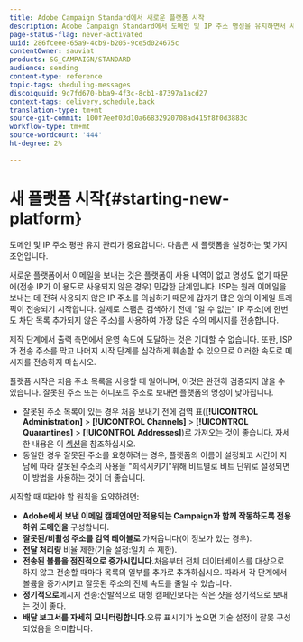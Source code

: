 ```yaml
---
title: Adobe Campaign Standard에서 새로운 플랫폼 시작
description: Adobe Campaign Standard에서 도메인 및 IP 주소 명성을 유지하면서 새로운 플랫폼을 설정하는 방법을 살펴볼 수 있습니다.
page-status-flag: never-activated
uuid: 286fceee-65a9-4cb9-b205-9ce5d024675c
contentOwner: sauviat
products: SG_CAMPAIGN/STANDARD
audience: sending
content-type: reference
topic-tags: sheduling-messages
discoiquuid: 9c7fd670-bba9-4f3c-8cb1-87397a1acd27
context-tags: delivery,schedule,back
translation-type: tm+mt
source-git-commit: 100f7eef03d10a66832920708ad415f8f0d3883c
workflow-type: tm+mt
source-wordcount: '444'
ht-degree: 2%

---
```



# 새 플랫폼 시작{#starting-new-platform}

도메인 및 IP 주소 평판 유지 관리가 중요합니다. 다음은 새 플랫폼을 설정하는 몇 가지 조언입니다.

새로운 플랫폼에서 이메일을 보내는 것은 플랫폼이 사용 내역이 없고 명성도 없기 때문에(전송 IP가 이 용도로 사용되지 않은 경우) 민감한 단계입니다. ISP는 원래 이메일을 보내는 데 전혀 사용되지 않은 IP 주소를 의심하기 때문에 갑자기 많은 양의 이메일 트래픽이 전송되기 시작합니다. 실제로 스팸은 검색하기 전에 &quot;알 수 없는&quot; IP 주소(에 한번도 차단 목록 추가되지 않은 주소)를 사용하여 가장 많은 수의 메시지를 전송합니다.

제작 단계에서 출력 측면에서 운영 속도에 도달하는 것은 기대할 수 없습니다. 또한, ISP가 전송 주소를 막고 나머지 시작 단계를 심각하게 훼손할 수 있으므로 이러한 속도로 메시지를 전송하지 마십시오.

플랫폼 시작은 처음 주소 목록을 사용할 때 일어나며, 이것은 완전히 검증되지 않을 수 있습니다. 잘못된 주소 또는 허니포트 주소로 보내면 플랫폼의 명성이 낮아집니다.
* 잘못된 주소 목록이 있는 경우 처음 보내기 전에 검역 표(**[!UICONTROL Administration]** > **[!UICONTROL Channels]** > **[!UICONTROL Quarantines]** > **[!UICONTROL Addresses]**)로 가져오는 것이 좋습니다. 자세한 내용은 이 [섹션](../../sending/using/understanding-quarantine-management.md#identifying-quarantined-addresses-for-the-entire-platform)을 참조하십시오.
* 동일한 경우 잘못된 주소를 요청하려는 경우, 플랫폼의 이름이 설정되고 시간이 지남에 따라 잘못된 주소의 사용을 &quot;희석시키기&quot;위해 비트별로 비트 단위로 설정되면 이 방법을 사용하는 것이 더 좋습니다.

시작할 때 따라야 할 원칙을 요약하려면:
* **Adobe에서 보낸 이메일 캠페인에만 적용되는 Campaign과 함께 작동하도록 전용 하위 도메인을** 구성합니다.
* **잘못된/비활성 주소를 검역 테이블로** 가져옵니다(이 정보가 있는 경우).
* **전달 처리량** 비율 제한(기술 설정:일치 수 제한).
* **전송된 볼륨을 점진적으로 증가시킵니다**.처음부터 전체 데이터베이스를 대상으로 하지 않고 전송할 때마다 목록의 일부를 추가로 추가하십시오. 따라서 각 단계에서 볼륨을 증가시키고 잘못된 주소의 전체 속도를 줄일 수 있습니다.
* **정기적으로**&#x200B;메시지 전송:산발적으로 대형 캠페인보다는 작은 샷을 정기적으로 보내는 것이 좋다.
* **배달 보고서를 자세히 모니터링합니다**.오류 표시기가 높으면 기술 설정이 잘못 구성되었음을 의미합니다.
